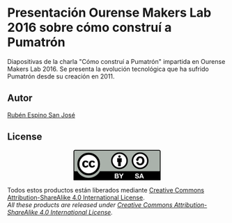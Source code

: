 # Presentación Ourense Makers Lab 2016 sobre cómo construí a Pumatrón
Diapositivas de la charla "Cómo construí a Pumatrón" impartida en Ourense Makers Lab 2016.
Se presenta la evolución tecnológica que ha sufrido Pumatrón desde su creación en 2011.

## Autor
[Rubén Espino San José](https://github.com/Resaj)

## License
<p align="center">
<img src="../license/by-sa.png" align = "center">
</p>

Todos estos productos están liberados mediante [Creative Commons Attribution-ShareAlike 4.0 International License](http://creativecommons.org/licenses/by-sa/4.0/).  
_All these products are released under [Creative Commons Attribution-ShareAlike 4.0 International License](http://creativecommons.org/licenses/by-sa/4.0/)._
